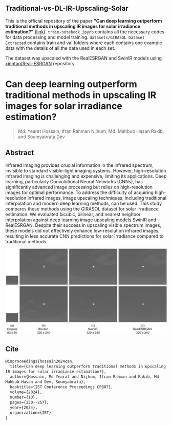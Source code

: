 ## Traditional-vs-DL-IR-Upscaling-Solar

This is the official repository of the paper  **"Can deep learning outperform traditional methods in upscaling IR images for solar irradiance estimation?"** ([link](https://digital-library.theiet.org/doi/10.1049/icp.2024.3312)).
`train-notebook.ipynb` contains all the necessary codes for data processing and model training.
`datasets/GIRASOL Dataset Extracted` contains train and val folders where each contains one example data with the details of all the data used in each set.    


The dataset was upscaled with the RealESRGAN and SwinIR models using [xinntao/Real-ESRGAN](https://github.com/xinntao/Real-ESRGAN) repository.


# **Can deep learning outperform traditional methods in upscaling IR images for solar irradiance estimation?**
> Md. Yearat Hossain, Ifran Rahman Nijhum, Md. Mahbub Hasan Rakib, and Soumyabrata Dev

## Abstract

Infrared imaging provides crucial information in the infrared spectrum, invisible to standard visible-light imaging systems. However, high-resolution infrared imaging is challenging and expensive, limiting its applications. Deep learning, particularly Convolutional Neural Networks (CNNs), has significantly advanced image processing but relies on high-resolution images for optimal performance. To address the difficulty of acquiring high-resolution infrared images, image upscaling techniques, including traditional interpolation and modern deep learning methods, can be used. This study compares these methods using the GIRASOL dataset for solar irradiance estimation. We evaluated bicubic, bilinear, and nearest neighbor interpolation against deep learning image upscaling models SwinIR and RealESRGAN. Despite their success in upscaling visible spectrum images, these models did not effectively enhance low-resolution infrared images, resulting in less accurate CNN predictions for solar irradiance compared to traditional methods.

![alt text](figures/upscaled-images.png)

## Cite
```
@inproceedings{hossain2024can,
  title={Can deep learning outperform traditional methods in upscaling IR images for solar irradiance estimation?},
  author={Hossain, Md Yearat and Nijhum, Ifran Rahman and Rakib, Md Mahbub Hasan and Dev, Soumyabrata},
  booktitle={IET Conference Proceedings CP887},
  volume={2024},
  number={10},
  pages={250--257},
  year={2024},
  organization={IET}
}
```
